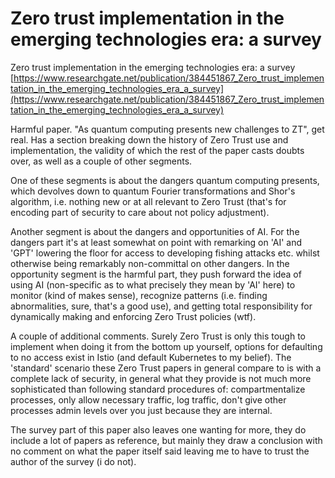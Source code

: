# Zero trust implementation in the emerging technologies era: a survey
Zero trust implementation in the emerging technologies era: a survey [https://www.researchgate.net/publication/384451867_Zero_trust_implementation_in_the_emerging_technologies_era_a_survey](https://www.researchgate.net/publication/384451867_Zero_trust_implementation_in_the_emerging_technologies_era_a_survey)

Harmful paper. "As quantum computing presents new challenges to ZT", get real. Has a section breaking down the history of Zero Trust use and implementation, the validity of which the rest of the paper casts doubts over, as well as a couple of other segments.

One of these segments is about the dangers quantum computing presents, which devolves down to quantum Fourier transformations and Shor's algorithm, i.e. nothing new or at all relevant to Zero Trust (that's for encoding part of security to care about not policy adjustment). 

Another segment is about the dangers and opportunities of AI. For the dangers part it's at least somewhat on point with remarking on 'AI' and 'GPT' lowering the floor for access to developing fishing attacks etc. whilst otherwise being remarkably non-committal on other dangers. In the opportunity segment is the harmful part, they push forward the idea of using AI (non-specific as to what precisely they mean by 'AI' here) to monitor (kind of makes sense), recognize patterns (i.e. finding abnormalities, sure, that's a good use), and getting total responsibility for dynamically making and enforcing Zero Trust policies (wtf). 

A couple of additional comments. Surely Zero Trust is only this tough to implement when doing it from the bottom up yourself, options for defaulting to no access exist in Istio (and default Kubernetes to my belief). The 'standard' scenario these Zero Trust papers in general compare to is with a complete lack of security, in general what they provide is not much more sophisticated than following standard procedures of: compartmentalize processes, only allow necessary traffic, log traffic, don't give other processes admin levels over you just because they are internal. 

The survey part of this paper also leaves one wanting for more, they do include a lot of papers as reference, but mainly they draw a conclusion with no comment on what the paper itself said leaving me to have to trust the author of the survey (i do not).
